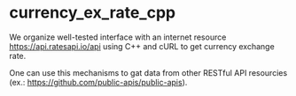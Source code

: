 # currency_ex_rate_cpp
We organize well-tested interface with an internet resource https://api.ratesapi.io/api using C++ and cURL to get currency exchange rate.

One can use this mechanisms to gat data from other RESTful API resourcies (ex.: https://github.com/public-apis/public-apis).
